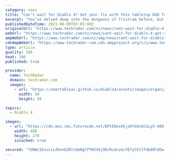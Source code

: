 ```yaml
---
category: news
title: "Can't wait for Diablo 4? Get your fix with this tabletop D&D Tristram map"
excerpt: "You’ve delved deep into the dungeons of Tristram before, but if the wait for Diablo 4 and Diablo 2: Resurrected is proving too hellish, why not bring the hack-and-slash action to your tabletop? The ..."
publishedDateTime: 2021-06-09T03:05:00Z
originalUrl: "https://www.techradar.com/nz/news/cant-wait-for-diablo-4-get-your-fix-with-this-tabletop-dandd-tristram-map"
webUrl: "https://www.techradar.com/nz/news/cant-wait-for-diablo-4-get-your-fix-with-this-tabletop-dandd-tristram-map"
ampWebUrl: "https://www.techradar.com/nz/amp/news/cant-wait-for-diablo-4-get-your-fix-with-this-tabletop-dandd-tristram-map"
cdnAmpWebUrl: "https://www-techradar-com.cdn.ampproject.org/c/s/www.techradar.com/nz/amp/news/cant-wait-for-diablo-4-get-your-fix-with-this-tabletop-dandd-tristram-map"
type: article
quality: 106
heat: 106
published: true

provider:
  name: TechRadar
  domain: techradar.com
  images:
    - url: "https://smartableai.github.io/diablo4/assets/images/organizations/techradar.com-50x50.jpg"
      width: 50
      height: 50

topics:
  - Diablo 4

images:
  - url: "https://cdn.mos.cms.futurecdn.net/DPtEbhxXkjsKYUdcKCnLyS-480-80.jpeg"
    width: 480
    height: 270
    isCached: true

secured: "fU8W/2k1vciLdhenbZNltdeNglPTW3V8j9D/Rcdczm/YEfyCEtlFdb89lUOw+g9Olz0XcpDi4xcpMPUE3lULKnM8RtOhdEt3Zgf+KLGJHdaud5mJqMQSZJSn4NXn6v1FHpdkKWgLg9zR0vzTHepsCps+c54ALnULXiSZYaItuVhbPtcFV118qW79ihCmbsdRsQrYVaD+B9nkQll2O+64DHu3+fjjDKln1c+K+7uk5RUzecvmPes6Y89Aet5qM8rOny1mE7A9xfgonASg9rmb/SilVGKygAimBfTbYi/RvsXh9ASCLe2df1+dtYxvf//T5x0fc+iJsrlW4lA/CbTcgEv4SIIdbKZdcq9xvHoo91c=;LEScPI0RV7MxS89JgOsQFA=="
---
```


